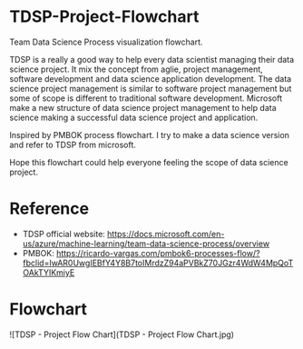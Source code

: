# TDSP-Project-Flowchart

Team Data Science Process visualization flowchart.

TDSP is a really a good way to help every data scientist managing their data science project. It mix the concept from aglie, project management, software development and data science application development. The data science project management is similar to software project management but some of scope is different to traditional software development. Microsoft make a new structure of data science project management to help data science making a successful data science project and application.

Inspired by PMBOK process flowchart. I try to make a data science version and refer to TDSP from microsoft.

Hope this flowchart could help everyone feeling the scope of data science project.

# Reference
* TDSP official website: https://docs.microsoft.com/en-us/azure/machine-learning/team-data-science-process/overview
* PMBOK: https://ricardo-vargas.com/pmbok6-processes-flow/?fbclid=IwAR0UwgIEBfY4Y8B7toIMrdzZ94aPVBkZ70JGzr4WdW4MpQoTOAkTYIKmiyE

# Flowchart
![TDSP - Project Flow Chart](TDSP - Project Flow Chart.jpg)


